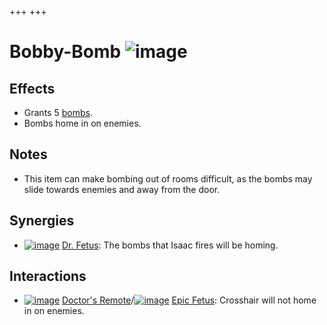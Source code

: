 +++
+++

 # Bobby-Bomb ![image](/image/Bobby-Bomb.png) 

Effects
---------


* Grants 5 [bombs](/wiki/Bombs "Bombs").
* Bombs home in on enemies.


Notes
-------


* This item can make bombing out of rooms difficult, as the bombs may slide towards enemies and away from the door.


Synergies
-----------


* [![image](/image/Dr._Fetus.png)](/wiki/Dr._Fetus "Dr. Fetus") [Dr. Fetus](/wiki/Dr._Fetus "Dr. Fetus"): The bombs that Isaac fires will be homing.


Interactions
--------------


* [![image](/image/Doctor%27s_Remote.png)](/wiki/Doctor%27s_Remote "Doctor's Remote") [Doctor's Remote](/wiki/Doctor%27s_Remote "Doctor's Remote")/[![image](/image/Epic_Fetus.png)](/wiki/Epic_Fetus "Epic Fetus") [Epic Fetus](/wiki/Epic_Fetus "Epic Fetus"): Crosshair will not home in on enemies.


